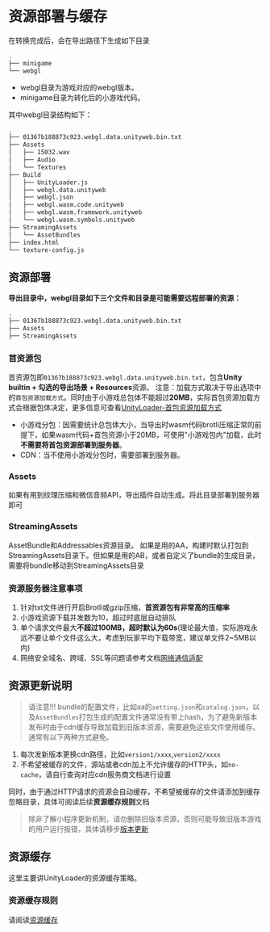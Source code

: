 # 资源部署与缓存
在转换完成后，会在导出路径下生成如下目录
```bash
.
├── minigame
└── webgl
```
- webgl目录为游戏对应的webgl版本。
- minigame目录为转化后的小游戏代码。

其中webgl目录结构如下：

```bash
.
├── 01367b188873c923.webgl.data.unityweb.bin.txt
├── Assets
│   ├── 15032.wav
│   ├── Audio
│   └── Textures
├── Build
│   ├── UnityLoader.js
│   ├── webgl.data.unityweb
│   ├── webgl.json
│   ├── webgl.wasm.code.unityweb
│   ├── webgl.wasm.framework.unityweb
│   └── webgl.wasm.symbols.unityweb
├── StreamingAssets
│   └── AssetBundles
├── index.html
└── texture-config.js
```
## 资源部署
**导出目录中，webgl目录如下三个文件和目录是可能需要远程部署的资源：**
```bash
.
├── 01367b188873c923.webgl.data.unityweb.bin.txt
├── Assets
├── StreamingAssets
```

### 首资源包
首资源包即`01367b188873c923.webgl.data.unityweb.bin.txt`，包含**Unity builtin + 勾选的导出场景 + Resources**资源。
注意：加载方式取决于导出选项中的`首包资源加载方式`。同时由于小游戏总包体不能超过**20MB**，实际首包资源加载方式会根据包体决定，更多信息可查看[UnityLoader-首包资源加载方式](UsingLoader.md#_3-3-首包资源加载方式)
- 小游戏分包：因需要统计总包体大小，当导出时wasm代码brotli压缩正常的前提下，如果wasm代码+首包资源小于20MB，可使用"小游戏包内"加载，此时**不需要将首包资源部署到服务器**。
- CDN：当不使用小游戏分包时，需要部署到服务器。

### Assets
如果有用到纹理压缩和微信音频API，导出插件自动生成。将此目录部署到服务器即可

### StreamingAssets
AssetBundle和Addressables资源目录。
如果是用的AA，构建时默认打包到StreamingAssets目录下。但如果是用的AB，或者自定义了bundle的生成目录，需要将bundle移动到StreamingAssets目录

### 资源服务器注意事项
1. 针对txt文件进行开启Brotli或gzip压缩，**首资源包有非常高的压缩率**
2. 小游戏资源下载并发数为10，超过时底层自动排队
3. 单个请求文件最大**不超过100MB，超时默认为60s**(理论最大值，实际游戏永远不要让单个文件这么大，考虑到玩家平均下载带宽，建议单文件2~5MB以内)
4. 网络安全域名、跨域、SSL等问题请参考文档[网络通信适配](UsingNetworking.md)

## 资源更新说明
> 请注意!!! bundle的配置文件，比如aa的`setting.json`和`catalog.json`，以及`AssetBundles`打包生成的配置文件通常没有带上hash，为了避免新版本发布时由于cdn缓存导致加载到旧版本资源，需要避免这些文件使用缓存。通常有以下两种方式避免。

1. 每次发新版本更换cdn路径，比如`version1/xxxx`,`version2/xxxx`
2. 不希望被缓存的文件，源站或者cdn加上不允许缓存的HTTP头，如`no-cache`，请自行查询对应cdn服务商文档进行设置

同时，由于通过HTTP请求的资源会自动缓存，不希望被缓存的文件请添加到缓存忽略目录，具体可阅读后续**资源缓存规则**文档

> 除非了解小程序更新机制，请勿删除旧版本资源，否则可能导致旧版本游戏的用户运行报错，具体请移步[版本更新](Update.md)

## 资源缓存
这里主要讲UnityLoader的资源缓存策略。

### 资源缓存规则

请阅读[资源缓存](FileCache.md)
